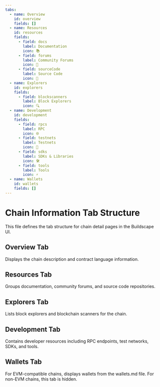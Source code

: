 ```yaml
---
tabs:
  - name: Overview
    id: overview
    fields: []
  - name: Resources
    id: resources
    fields:
      - field: docs
        label: Documentation
        icon: 📚
      - field: forums
        label: Community Forums
        icon: 💬
      - field: sourceCode
        label: Source Code
        icon: 📁
  - name: Explorers
    id: explorers
    fields:
      - field: blockscanners
        label: Block Explorers
        icon: 🔍
  - name: Development
    id: development
    fields:
      - field: rpcs
        label: RPC
        icon: 🌐
      - field: testnets
        label: Testnets
        icon: 🧪
      - field: sdks
        label: SDKs & Libraries
        icon: 🛠️
      - field: tools
        label: Tools
        icon: ⚡
  - name: Wallets
    id: wallets
    fields: []
---
```


# Chain Information Tab Structure

This file defines the tab structure for chain detail pages in the Buildscape UI.

## Overview Tab
Displays the chain description and contract language information.

## Resources Tab
Groups documentation, community forums, and source code repositories.

## Explorers Tab
Lists block explorers and blockchain scanners for the chain.

## Development Tab
Contains developer resources including RPC endpoints, test networks, SDKs, and tools.

## Wallets Tab
For EVM-compatible chains, displays wallets from the wallets.md file.
For non-EVM chains, this tab is hidden.